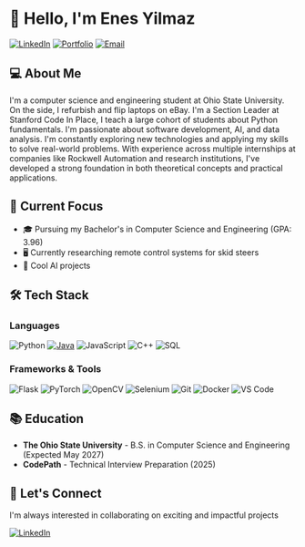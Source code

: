 # 👋 Hello, I'm Enes Yilmaz

[![LinkedIn](https://img.shields.io/badge/LinkedIn-Connect-blue?style=for-the-badge&logo=linkedin)](https://www.linkedin.com/in/enes-y)
[![Portfolio](https://img.shields.io/badge/Portfolio-Visit-brightgreen?style=for-the-badge&logo=github)](https://enes.web.app)
[![Email](https://img.shields.io/badge/Email-Contact-red?style=for-the-badge&logo=gmail)](mailto:enesyilmaz5157@gmail.com)

## 💻 About Me

I'm a computer science and engineering student at Ohio State University. On the side, I refurbish and flip laptops on eBay. I'm a Section Leader at Stanford Code In Place, I teach a large cohort of students about Python fundamentals. I'm passionate about software development, AI, and data analysis. I'm constantly exploring new technologies and applying my skills to solve real-world problems. With experience across multiple internships at companies like Rockwell Automation and research institutions, I've developed a strong foundation in both theoretical concepts and practical applications.

## 🔭 Current Focus

- 🎓 Pursuing my Bachelor's in Computer Science and Engineering (GPA: 3.96)
- 🖥️ Currently researching remote control systems for skid steers
- 🤖 Cool AI projects

## 🛠️ Tech Stack

### Languages
![Python](https://img.shields.io/badge/Python-3776AB?style=flat-square&logo=python&logoColor=white)
[![Java](https://img.shields.io/badge/Java-%23ED8B00.svg?logo=openjdk&logoColor=white)](#)
![JavaScript](https://img.shields.io/badge/JavaScript-F7DF1E?style=flat-square&logo=javascript&logoColor=black)
![C++](https://img.shields.io/badge/C++-00599C?style=flat-square&logo=c%2B%2B&logoColor=white)
![SQL](https://img.shields.io/badge/SQL-4479A1?style=flat-square&logo=mysql&logoColor=white)

### Frameworks & Tools
![Flask](https://img.shields.io/badge/Flask-000000?style=flat-square&logo=flask&logoColor=white)
![PyTorch](https://img.shields.io/badge/PyTorch-EE4C2C?style=flat-square&logo=pytorch&logoColor=white)
![OpenCV](https://img.shields.io/badge/OpenCV-5C3EE8?style=flat-square&logo=opencv&logoColor=white)
![Selenium](https://img.shields.io/badge/Selenium-43B02A?style=flat-square&logo=selenium&logoColor=white)
![Git](https://img.shields.io/badge/Git-F05032?style=flat-square&logo=git&logoColor=white)
![Docker](https://img.shields.io/badge/Docker-2496ED?style=flat-square&logo=docker&logoColor=white)
![VS Code](https://img.shields.io/badge/VS_Code-007ACC?style=flat-square&logo=visual-studio-code&logoColor=white)

## 📚 Education

- **The Ohio State University** - B.S. in Computer Science and Engineering (Expected May 2027)
- **CodePath** - Technical Interview Preparation (2025)

## 🤝 Let's Connect

I'm always interested in collaborating on exciting and impactful projects

[![LinkedIn](https://img.shields.io/badge/LinkedIn-Connect-blue?style=for-the-badge&logo=linkedin)](https://www.linkedin.com/in/enes-y)

